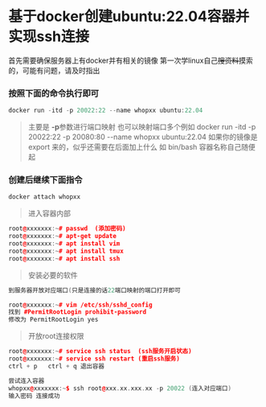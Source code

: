 #  基于docker创建ubuntu:22.04容器并实现ssh连接
首先需要确保服务器上有docker并有相关的镜像
第一次学linux自己~~搜资料~~摸索的，可能有问题，请及时指出
### 按照下面的命令执行即可
```cpp
docker run -itd -p 20022:22 --name whopxx ubuntu:22.04
```
>  主要是 **-p**参数进行端口映射  也可以映射端口多个例如
>  docker run -itd -p 20022:22 -p 20080:80 --name whopxx ubuntu:22.04
>  如果你的镜像是export 来的，似乎还需要在后面加上什么 如 bin/bash
>  容器名称自己随便起

### 创建后继续下面指令
```cpp
docker attach whopxx
```
> 进入容器内部
```cpp
root@xxxxxxx:~# passwd  (添加密码)
root@xxxxxxx:~# apt-get update
root@xxxxxxx:~# apt install vim
root@xxxxxxx:~# apt install tmux
root@xxxxxxx:~# apt install ssh
```
> 安装必要的软件

```cpp
到服务器开放对应端口(只是连接的话22端口映射的端口打开即可
```
```cpp
root@xxxxxxx:~# vim /etc/ssh/sshd_config
找到 #PermitRootLogin prohibit-password
修改为 PermitRootLogin yes
```
> 开放root连接权限

```cpp
root@xxxxxxx:~# service ssh status  (ssh服务开启状态)
root@xxxxxxx:~# service ssh restart (重启ssh服务)
ctrl + p   ctrl + q 退出容器
```
```cpp
尝试连入容器
whopxx@xxxxxxx:~$ ssh root@xxx.xx.xxx.xx -p 20022 (连入对应端口)
输入密码 连接成功
```